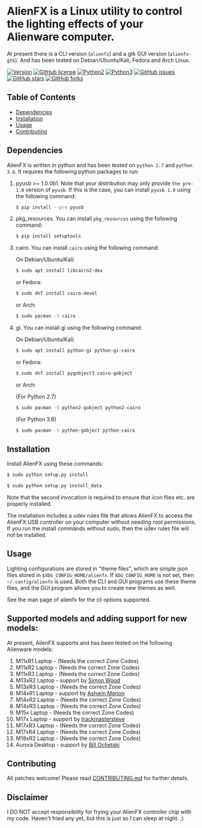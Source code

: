 
AlienFX is a Linux utility to control the lighting effects of your Alienware computer.
============

At present there is a CLI version (``alienfx``) and a gtk GUI version (``alienfx-gtk``). And 
has been tested on Debian/Ubuntu/Kali, Fedora and Arch Linux.

[![Version](https://img.shields.io/badge/version-2.0.5-red.svg)]() [![GitHub license](https://img.shields.io/github/license/trackmastersteve/alienfx.svg)](https://github.com/trackmastersteve/alienfx/blob/master/LICENSE) [![Python2](https://img.shields.io/badge/python-2.7-green.svg)]() [![Python3](https://img.shields.io/badge/python-3.6-green.svg)]() [![GitHub issues](https://img.shields.io/github/issues/trackmastersteve/alienfx.svg)](https://github.com/trackmastersteve/alienfx/issues) [![GitHub stars](https://img.shields.io/github/stars/trackmastersteve/alienfx.svg)](https://github.com/trackmastersteve/alienfx/stargazers)  [![GitHub forks](https://img.shields.io/github/forks/trackmastersteve/alienfx.svg)](https://github.com/trackmastersteve/alienfx/network) 

## Table of Contents

- [Dependencies](#dependencies)
- [Installation](#installation)
- [Usage](#usage)
- [Contributing](#contributing)

## Dependencies

AlienFX is written in python and has been tested on ``python 2.7`` and ``python 3.6``. It requires
the following python packages to run:

1. pyusb >= 1.0.0b1.
   Note that your distribution may only provide ``the pre-1.0`` version of ``pyusb``. If
   this is the case, you can install ``pyusb 1.0`` using the 
   following command:
      ```sh
      $ pip install --pre pyusb
      ```

2. pkg_resources.
   You can install ``pkg_resources`` using the following command:
      ```sh
      $ pip install setuptools
      ```

3. cairo.
   You can install ``cairo`` using the following command:
   
   On Debian/Ubuntu/Kali:
      ```sh
      $ sudo apt install libcairo2-dev
      ```

   or Fedora:
      ```sh
      $ sudo dnf install cairo-devel
      ```
      
   or Arch:
      ```sh
      $ sudo pacman -S cairo
      ```

4. gi.
   You can install gi using the following command:
   
   On Debian/Ubuntu/Kali:
      ```sh
      $ sudo apt install python-gi python-gi-cairo
      ```
   
   or Fedora:
      ```sh
      $ sudo dnf install pygobject3 cairo-gobject
      ```
      
   or Arch:
   
      (For Python 2.7)
      ```sh
      $ sudo pacman -S python2-gobject python2-cairo
      ```
      (For Python 3.6)
      ```sh
      $ sudo pacman -S python-gobject python-cairo
      ```

## Installation

Install AlienFX using these commands:
  
  ```sh
  $ sudo python setup.py install
  ```
  ```sh
  $ sudo python setup.py install_data
  ```

Note that the second invocation is required to ensure that icon files etc. are
properly installed.

The installation includes a udev rules file that allows AlienFX to access the 
AlienFX USB controller on your computer without needing root permissions. If 
you run the install commands without sudo, then the udev rules file will not 
be installed. 

## Usage

Lighting configurations are stored in "theme files", which are simple json
files stored in ``$XDG_CONFIG_HOME/alienfx``. If ``XDG_CONFIG_HOME`` is not set, then
``~/.config/alienfx`` is used. Both the CLI and GUI programs use these theme
files, and the GUI program allows you to create new themes as well.

See the man page of alienfx for the cli options supported.

Supported models and adding support for new models:
--------------------------------------------------

At present, AlienFX supports and has been tested on the following Alienware models:

1.  M11xR1   Laptop  -  (Needs the correct Zone Codes)
2.  M11xR2   Laptop  -  (Needs the correct Zone Codes)
3.  M11xR3   Laptop  -  (Needs the correct Zone Codes)
4.  M13xR2   Laptop  -  support by [Simon Wood](https://github.com/mungewell)
5.  M13xR3   Laptop  -  (Needs the correct Zone Codes)
6.  M14xR1   Laptop  -  support by [Ashwin Menon](https://github.com/ashwinm76)
7.  M14xR2   Laptop  -  (Needs the correct Zone Codes)
8.  M14xR3   Laptop  -  (Needs the correct Zone Codes)
9.  M15x     Laptop  -  (Needs the correct Zone Codes)
10. M17x     Laptop  -  support by [trackmastersteve](https://github.com/trackmastersteve)
11. M17xR3   Laptop  -  (Needs the correct Zone Codes)
12. M17xR4   Laptop  -  (Needs the correct Zone Codes)
13. M18xR2   Laptop  -  (Needs the correct Zone Codes)
14. Aurora   Desktop -  support by [Bill Ochetski](https://github.com/ochetski)

## Contributing

All patches welcome! Please read [CONTRIBUTING.md](https://github.com/trackmastersteve/alienfx/blob/master/CONTRIBUTING.md) for further details.

## Disclaimer

I DO NOT accept responsibility for frying your AlienFX controller chip with my code.
Haven't fried any yet, but this is just so I can sleep at night. ;)
